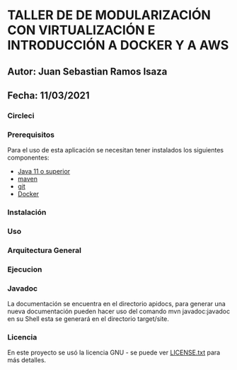 # TALLER DE DE MODULARIZACIÓN CON VIRTUALIZACIÓN E INTRODUCCIÓN A DOCKER Y A AWS

## Autor: Juan Sebastian Ramos Isaza

## Fecha: 11/03/2021



### Circleci


### Prerequisitos
Para el uso de esta aplicación se necesitan tener instalados los siguientes componentes:

* [Java 11 o superior](https://www.oracle.com/co/java/)
* [maven](https://maven.apache.org/)
* [git](https://git-scm.com/)
* [Docker]()


### Instalación 


### Uso



### Arquitectura General



### Ejecucion

### Javadoc
La documentación se encuentra en el directorio apidocs, para generar una nueva documentación
pueden hacer uso del comando mvn javadoc:javadoc en su Shell esta se generará en el directorio target/site.

### Licencia

En este proyecto se usó la licencia GNU - se puede ver [LICENSE.txt](LICENSE.txt) para más detalles.
